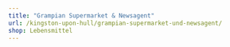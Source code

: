 ```yaml
---
title: "Grampian Supermarket & Newsagent"
url: /kingston-upon-hull/grampian-supermarket-und-newsagent/
shop: Lebensmittel
---
```

